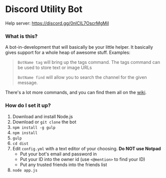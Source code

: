 # Discord Utility Bot
Help server: https://discord.gg/0nlCIL7OscrMgMiI

### What is this?
A bot-in-development that will basically be your little helper. It basically gives support for a whole heap of awesome stuff. Examples:

> `BotName tag` will bring up the tags command. The tags command can be used to store text or image URLs
>
> `BotName find` will allow you to search the channel for the given message.

There's a lot more commands, and you can find them all on the [wiki](https://github.com/deansheather/Discord-Utility-Bot/wiki/Commands-List "Commands List").

### How do I set it up?
1. Download and install Node.js
2. Download or `git clone` the bot
3. `npm install -g gulp`
4. `npm install`
5. `gulp`
6. `cd dist`
7. Edit `config.yml` with a text editor of your choosing. **Do NOT use Notpad**
    - Put your bot's email and password in
    - Put your ID into the owner id (use `<@mention>` to find your ID)
    - Put any trusted friends into the friends list
8. `node app.js`

